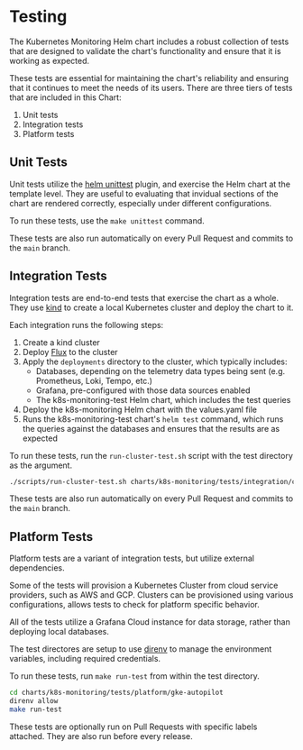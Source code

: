 # Testing

The Kubernetes Monitoring Helm chart includes a robust collection of tests that are designed to validate the chart's functionality and ensure that it is working as expected.

These tests are essential for maintaining the chart's reliability and ensuring that it continues to meet the needs of its users. There are three tiers of tests that are included in this Chart:

1.  Unit tests
2.  Integration tests
3.  Platform tests

## Unit Tests

Unit tests utilize the [helm unittest](https://github.com/helm-unittest/helm-unittest) plugin, and exercise the Helm chart at the template level. They are useful to evaluating that invidual sections of the chart are rendered correctly, especially under different configurations.

To run these tests, use the `make unittest` command.

These tests are also run automatically on every Pull Request and commits to the `main` branch.

## Integration Tests

Integration tests are end-to-end tests that exercise the chart as a whole. They use [kind](https://kind.sigs.k8s.io/) to create a local Kubernetes cluster and deploy the chart to it.

Each integration runs the following steps:

1.  Create a kind cluster
2.  Deploy [Flux](https://fluxcd.io/) to the cluster
3.  Apply the `deployments` directory to the cluster, which typically includes:
    -   Databases, depending on the telemetry data types being sent (e.g. Prometheus, Loki, Tempo, etc.)
    -   Grafana, pre-configured with those data sources enabled
    -   The k8s-monitoring-test Helm chart, which includes the test queries
4.  Deploy the k8s-monitoring Helm chart with the values.yaml file
5.  Runs the k8s-monitoring-test chart's `helm test` command, which runs the queries against the databases and ensures that the results are as expected

To run these tests, run the `run-cluster-test.sh` script with the test directory as the argument.

```bash
./scripts/run-cluster-test.sh charts/k8s-monitoring/tests/integration/cluster-monitoring
```

These tests are also run automatically on every Pull Request and commits to the `main` branch.

## Platform Tests

Platform tests are a variant of integration tests, but utilize external dependencies.

Some of the tests will provision a Kubernetes Cluster from cloud service providers, such as AWS and GCP. Clusters can be provisioned using various configurations, allows tests to check for platform specific behavior.

All of the tests utilize a Grafana Cloud instance for data storage, rather than deploying local databases.

The test directores are setup to use [direnv](https://direnv.net/) to manage the environment variables, including required credentials.

To run these tests, run `make run-test` from within the test directory.

```bash
cd charts/k8s-monitoring/tests/platform/gke-autopilot
direnv allow
make run-test
```

These tests are optionally run on Pull Requests with specific labels attached. They are also run before every release.
